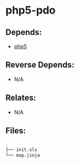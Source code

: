 # php5-pdo

## Depends:

  -  [php5](/salt/php5)

## Reverse Depends:

  -  N/A

## Relates:

  -  N/A

## Files:

```bash
.
├── init.sls
└── map.jinja
```
